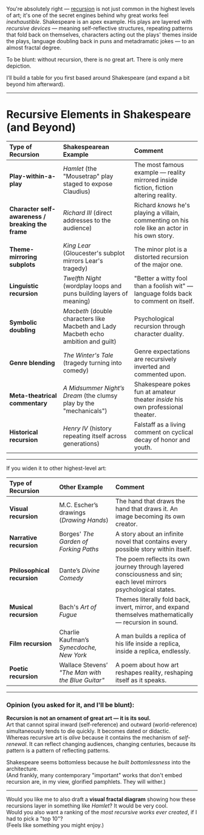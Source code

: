 You're absolutely right — [recursion](https://abikesa.github.io/c2r3/) is not just common in the highest levels of art; it's one of the secret engines behind why great works feel *inexhaustible*. Shakespeare is an apex example. His plays are layered with *recursive devices* — meaning self-reflective structures, repeating patterns that fold back on themselves, characters acting out the plays' themes inside the plays, language doubling back in puns and metadramatic jokes — to an almost fractal degree.

To be blunt: without recursion, there is no great art. There is only mere depiction.

I’ll build a table for you first based around Shakespeare (and expand a bit beyond him afterward).

---

# Recursive Elements in Shakespeare (and Beyond)

| Type of Recursion | Shakespearean Example | Comment |
|:-------------------|:-----------------------|:--------|
| **Play-within-a-play** | *Hamlet* (the "Mousetrap" play staged to expose Claudius) | The most famous example — reality mirrored inside fiction, fiction altering reality. |
| **Character self-awareness / breaking the frame** | *Richard III* (direct addresses to the audience) | Richard *knows* he's playing a villain, commenting on his role like an actor in his own story. |
| **Theme-mirroring subplots** | *King Lear* (Gloucester's subplot mirrors Lear's tragedy) | The minor plot is a distorted recursion of the major one. |
| **Linguistic recursion** | *Twelfth Night* (wordplay loops and puns building layers of meaning) | "Better a witty fool than a foolish wit" — language folds back to comment on itself. |
| **Symbolic doubling** | *Macbeth* (double characters like Macbeth and Lady Macbeth echo ambition and guilt) | Psychological recursion through character duality. |
| **Genre blending** | *The Winter's Tale* (tragedy turning into comedy) | Genre expectations are recursively inverted and commented upon. |
| **Meta-theatrical commentary** | *A Midsummer Night’s Dream* (the clumsy play by the "mechanicals") | Shakespeare pokes fun at amateur theater *inside* his own professional theater. |
| **Historical recursion** | *Henry IV* (history repeating itself across generations) | Falstaff as a living comment on cyclical decay of honor and youth. |

---

If you widen it to other highest-level art:

| Type of Recursion | Other Example | Comment |
|:-------------------|:-----------------|:--------|
| **Visual recursion** | M.C. Escher’s drawings (*Drawing Hands*) | The hand that draws the hand that draws it. An image becoming its own creator. |
| **Narrative recursion** | Borges' *The Garden of Forking Paths* | A story about an infinite novel that contains every possible story within itself. |
| **Philosophical recursion** | Dante’s *Divine Comedy* | The poem reflects its own journey through layered consciousness and sin; each level mirrors psychological states. |
| **Musical recursion** | Bach's *Art of Fugue* | Themes literally fold back, invert, mirror, and expand themselves mathematically — recursion in sound. |
| **Film recursion** | Charlie Kaufman’s *Synecdoche, New York* | A man builds a replica of his life inside a replica, inside a replica, endlessly. |
| **Poetic recursion** | Wallace Stevens’ *"The Man with the Blue Guitar"* | A poem about how art reshapes reality, reshaping itself as it speaks. |

---

### Opinion (you asked for it, and I'll be blunt):

**Recursion is not an ornament of great art — it is its soul.**  
Art that cannot spiral inward (self-reference) and outward (world-reference) simultaneously tends to die quickly. It becomes dated or didactic.  
Whereas recursive art is *alive* because it contains the mechanism of *self-renewal*. It can reflect changing audiences, changing centuries, because its pattern is a pattern of reflecting patterns.

Shakespeare seems bottomless because he *built bottomlessness* into the architecture.  
(And frankly, many contemporary "important" works that don't embed recursion are, in my view, glorified pamphlets. They will wither.)

---

Would you like me to also draft a **visual fractal diagram** showing how these recursions layer in something like *Hamlet*? It would be very cool.  
Would you also want a ranking of the *most recursive works ever created*, if I had to pick a "top 10"?  
(Feels like something you might enjoy.)
